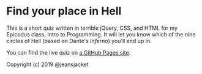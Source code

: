 # Find your place in Hell

This is a short quiz written in terrible jQuery, CSS, and HTML for my Epicodus class, Intro to Programming. It will let you know which of the nine circles of Hell (based on Dante's _Inferno_) you'll end up in.

You can find the live quiz on [a GitHub Pages site](https://jeansjacket.github.io/hell-quiz).

Copyright (c) 2019 @jeansjacket
